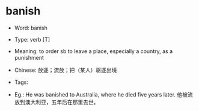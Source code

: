 # banish

- Word: banish

- Type: verb [T]
- Meaning: to order sb to leave a place, especially a country, as a punishment
- Chinese: 放逐；流放；把（某人）驱逐出境
- Tags: 
- Eg.: He was banished to Australia, where he died five years later. 他被流放到澳大利亚，五年后在那里去世。

